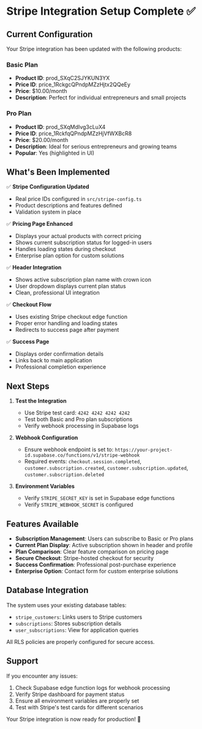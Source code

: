 # Stripe Integration Setup Complete ✅

## Current Configuration

Your Stripe integration has been updated with the following products:

### Basic Plan
- **Product ID**: prod_SXqC2SJYKUN3YX
- **Price ID**: price_1RckgcQPndpMZzHjtx2QQeEy
- **Price**: $10.00/month
- **Description**: Perfect for individual entrepreneurs and small projects

### Pro Plan
- **Product ID**: prod_SXqMdIvg3cLuX4
- **Price ID**: price_1RckfqQPndpMZzHjVfWXBcR8
- **Price**: $20.00/month
- **Description**: Ideal for serious entrepreneurs and growing teams
- **Popular**: Yes (highlighted in UI)

## What's Been Implemented

✅ **Stripe Configuration Updated**
- Real price IDs configured in `src/stripe-config.ts`
- Product descriptions and features defined
- Validation system in place

✅ **Pricing Page Enhanced**
- Displays your actual products with correct pricing
- Shows current subscription status for logged-in users
- Handles loading states during checkout
- Enterprise plan option for custom solutions

✅ **Header Integration**
- Shows active subscription plan name with crown icon
- User dropdown displays current plan status
- Clean, professional UI integration

✅ **Checkout Flow**
- Uses existing Stripe checkout edge function
- Proper error handling and loading states
- Redirects to success page after payment

✅ **Success Page**
- Displays order confirmation details
- Links back to main application
- Professional completion experience

## Next Steps

1. **Test the Integration**
   - Use Stripe test card: `4242 4242 4242 4242`
   - Test both Basic and Pro plan subscriptions
   - Verify webhook processing in Supabase logs

2. **Webhook Configuration**
   - Ensure webhook endpoint is set to: `https://your-project-id.supabase.co/functions/v1/stripe-webhook`
   - Required events: `checkout.session.completed`, `customer.subscription.created`, `customer.subscription.updated`, `customer.subscription.deleted`

3. **Environment Variables**
   - Verify `STRIPE_SECRET_KEY` is set in Supabase edge functions
   - Verify `STRIPE_WEBHOOK_SECRET` is configured

## Features Available

- **Subscription Management**: Users can subscribe to Basic or Pro plans
- **Current Plan Display**: Active subscription shown in header and profile
- **Plan Comparison**: Clear feature comparison on pricing page
- **Secure Checkout**: Stripe-hosted checkout for security
- **Success Confirmation**: Professional post-purchase experience
- **Enterprise Option**: Contact form for custom enterprise solutions

## Database Integration

The system uses your existing database tables:
- `stripe_customers`: Links users to Stripe customers
- `subscriptions`: Stores subscription details
- `user_subscriptions`: View for application queries

All RLS policies are properly configured for secure access.

## Support

If you encounter any issues:
1. Check Supabase edge function logs for webhook processing
2. Verify Stripe dashboard for payment status
3. Ensure all environment variables are properly set
4. Test with Stripe's test cards for different scenarios

Your Stripe integration is now ready for production! 🚀